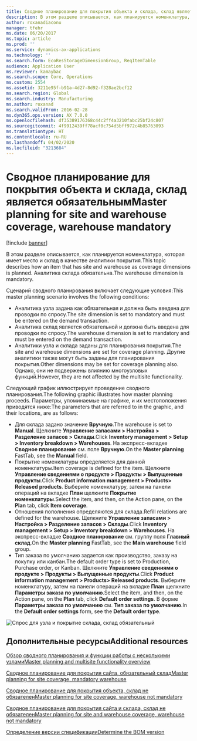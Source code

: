 ```yaml
---
title: Сводное планирование для покрытия объекта и склада, склад является обязательным
description: В этом разделе описывается, как планируется номенклатура, которая имеет место и склад в качестве аналитики покрытия. Аналитика склада обязательна.
author: roxanadiaconu
manager: tfehr
ms.date: 06/20/2017
ms.topic: article
ms.prod: ''
ms.service: dynamics-ax-applications
ms.technology: ''
ms.search.form: EcoResStorageDimensionGroup, ReqItemTable
audience: Application User
ms.reviewer: kamaybac
ms.search.scope: Core, Operations
ms.custom: 2554
ms.assetid: 3211e95f-b91a-4d27-8d92-f328ae2bcf12
ms.search.region: Global
ms.search.industry: Manufacturing
ms.author: roxanad
ms.search.validFrom: 2016-02-28
ms.dyn365.ops.version: AX 7.0.0
ms.openlocfilehash: df35389176368c44c2ff4a3210fabc25bf24c807
ms.sourcegitcommit: 4f9912439ff78acf0c754d5bff972c4b85763093
ms.translationtype: HT
ms.contentlocale: ru-RU
ms.lasthandoff: 04/02/2020
ms.locfileid: "3213684"
---
```

# <a name="master-planning-for-site-and-warehouse-coverage-warehouse-mandatory"></a><span data-ttu-id="b0deb-104">Сводное планирование для покрытия объекта и склада, склад является обязательным</span><span class="sxs-lookup"><span data-stu-id="b0deb-104">Master planning for site and warehouse coverage, warehouse mandatory</span></span>

[!include [banner](../includes/banner.md)]

<span data-ttu-id="b0deb-105">В этом разделе описывается, как планируется номенклатура, которая имеет место и склад в качестве аналитики покрытия.</span><span class="sxs-lookup"><span data-stu-id="b0deb-105">This topic describes how an item that has site and warehouse as coverage dimensions is planned.</span></span> <span data-ttu-id="b0deb-106">Аналитика склада обязательна.</span><span class="sxs-lookup"><span data-stu-id="b0deb-106">The warehouse dimension is mandatory.</span></span>

<span data-ttu-id="b0deb-107">Сценарий сводного планирования включает следующие условия:</span><span class="sxs-lookup"><span data-stu-id="b0deb-107">This master planning scenario involves the following conditions:</span></span>

-   <span data-ttu-id="b0deb-108">Аналитика узла задана как обязательная и должна быть введена для проводки по спросу.</span><span class="sxs-lookup"><span data-stu-id="b0deb-108">The site dimension is set to mandatory and must be entered on the demand transaction.</span></span>
-   <span data-ttu-id="b0deb-109">Аналитика склад является обязательной и должна быть введена для проводки по спросу.</span><span class="sxs-lookup"><span data-stu-id="b0deb-109">The warehouse dimension is set to mandatory and must be entered on the demand transaction.</span></span>
-   <span data-ttu-id="b0deb-110">Аналитики узла и склада заданы для планирования покрытия.</span><span class="sxs-lookup"><span data-stu-id="b0deb-110">The site and warehouse dimensions are set for coverage planning.</span></span> <span data-ttu-id="b0deb-111">Другие аналитики также могут быть заданы для планирования покрытия.</span><span class="sxs-lookup"><span data-stu-id="b0deb-111">Other dimensions may be set for coverage planning also.</span></span> <span data-ttu-id="b0deb-112">Однако, они не подвержены влиянию многоузловых функций.</span><span class="sxs-lookup"><span data-stu-id="b0deb-112">However, they are not affected by the multisite functionality.</span></span>

<span data-ttu-id="b0deb-113">Следующий график иллюстрирует проведение сводного планирования.</span><span class="sxs-lookup"><span data-stu-id="b0deb-113">The following graphic illustrates how master planning proceeds.</span></span> <span data-ttu-id="b0deb-114">Параметры, упоминаемые на графике, и их местоположения приводятся ниже:</span><span class="sxs-lookup"><span data-stu-id="b0deb-114">The parameters that are referred to in the graphic, and their locations, are as follows:</span></span>
-   <span data-ttu-id="b0deb-115">Для склада задано значение **Вручную**.</span><span class="sxs-lookup"><span data-stu-id="b0deb-115">The warehouse is set to **Manual**.</span></span> <span data-ttu-id="b0deb-116">Щелкните **Управление запасами &gt; Настройка &gt; Разделение запасов &gt; Склады**.</span><span class="sxs-lookup"><span data-stu-id="b0deb-116">Click **Inventory management &gt; Setup &gt; Inventory breakdown &gt; Warehouses**.</span></span> <span data-ttu-id="b0deb-117">На экспресс-вкладке **Сводное планирование** см. поле **Вручную**.</span><span class="sxs-lookup"><span data-stu-id="b0deb-117">On the **Master planning** FastTab, see the **Manual** field.</span></span>
-   <span data-ttu-id="b0deb-118">Покрытие номенклатуры определяется для данной номенклатуры.</span><span class="sxs-lookup"><span data-stu-id="b0deb-118">Item coverage is defined for the item.</span></span> <span data-ttu-id="b0deb-119">Щелкните **Управление сведениями о продукте &gt; Продукты &gt; Выпущенные продукты**.</span><span class="sxs-lookup"><span data-stu-id="b0deb-119">Click **Product information management &gt; Products&gt; Released products**.</span></span> <span data-ttu-id="b0deb-120">Выберите номенклатуру, затем на панели операций на вкладке **План** щелкните **Покрытие номенклатуры**.</span><span class="sxs-lookup"><span data-stu-id="b0deb-120">Select the item, and then, on the Action pane, on the **Plan** tab, click **Item coverage**.</span></span>
-   <span data-ttu-id="b0deb-121">Отношения пополнения определяются для склада.</span><span class="sxs-lookup"><span data-stu-id="b0deb-121">Refill relations are defined for the warehouse.</span></span> <span data-ttu-id="b0deb-122">Щелкните **Управление запасами &gt; Настройка &gt; Разделение запасов &gt; Склады**.</span><span class="sxs-lookup"><span data-stu-id="b0deb-122">Click **Inventory management &gt; Setup &gt; Inventory breakdown &gt; Warehouses**.</span></span> <span data-ttu-id="b0deb-123">На экспресс-вкладке **Сводное планирование** см. группу поля **Главный склад**.</span><span class="sxs-lookup"><span data-stu-id="b0deb-123">On the **Master planning** FastTab, see the **Main warehouse** field group.</span></span>
-   <span data-ttu-id="b0deb-124">Тип заказа по умолчанию задается как производство, заказу на покупку или канбан.</span><span class="sxs-lookup"><span data-stu-id="b0deb-124">The default order type is set to Production, Purchase order, or Kanban.</span></span> <span data-ttu-id="b0deb-125">Щелкните **Управление сведениями о продукте &gt; Продукты &gt; Выпущенные продукты**.</span><span class="sxs-lookup"><span data-stu-id="b0deb-125">Click **Product information management &gt; Products&gt; Released products**.</span></span> <span data-ttu-id="b0deb-126">Выберите номенклатуру, затем на панели операций на вкладке **План** щелкните **Параметры заказа по умолчанию**.</span><span class="sxs-lookup"><span data-stu-id="b0deb-126">Select the item, and then, on the Action pane, on the **Plan** tab, click **Default order settings**.</span></span> <span data-ttu-id="b0deb-127">В форме **Параметры заказа по умолчанию** см. **Тип заказа по умолчанию**.</span><span class="sxs-lookup"><span data-stu-id="b0deb-127">In the **Default order settings** form, see the **Default order type**.</span></span>

![Спрос для узла и покрытие склада, склад обязательный](./media/multisitedemandexplosionscenarioforsiteandwarehousecoveragewarehousemandatory.jpg)



<a name="additional-resources"></a><span data-ttu-id="b0deb-129">Дополнительные ресурсы</span><span class="sxs-lookup"><span data-stu-id="b0deb-129">Additional resources</span></span>
--------

[<span data-ttu-id="b0deb-130">Обзор сводного планирования и функции работы с несколькими узлами</span><span class="sxs-lookup"><span data-stu-id="b0deb-130">Master planning and multisite functionality overview</span></span>](master-plan-multisite-functionality.md)

[<span data-ttu-id="b0deb-131">Сводное планирование для покрытия сайта, обязательный склад</span><span class="sxs-lookup"><span data-stu-id="b0deb-131">Master planning for site coverage, mandatory warehouse</span></span>](master-plan-site-coverage-warehouse-mandatory.md)

[<span data-ttu-id="b0deb-132">Сводное планирование для покрытия объекта, склад не обязателен</span><span class="sxs-lookup"><span data-stu-id="b0deb-132">Master planning for site coverage, warehouse not mandatory</span></span>](master-plan-site-coverage-warehouse-not-mandatory.md)

[<span data-ttu-id="b0deb-133">Сводное планирование для покрытия сайта и склада, склад не обязателен</span><span class="sxs-lookup"><span data-stu-id="b0deb-133">Master planning for site and warehouse coverage, warehouse not mandatory</span></span>](master-plan-site-warehouse-coverage-warehouse-not-mandatory.md)

[<span data-ttu-id="b0deb-134">Определение версии спецификации</span><span class="sxs-lookup"><span data-stu-id="b0deb-134">Determine the BOM version</span></span>](master-plan-bom-version-determined.md)



